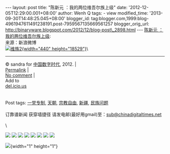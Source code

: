 --- layout: post title: "陈新元 ：我的两位维吾尔族上级" date:
'2012-12-05T12:29:00.001+08:00' author: Wenh Q tags: - view
modified\_time: '2013-09-30T14:48:25.045+08:00' blogger\_id:
tag:blogger.com,1999:blog-4961947611491238191.post-7959567135669561257
blogger\_orig\_url:
http://binaryware.blogspot.com/2012/12/blog-post\_2898.html --- [陈新元
：我的两位维吾尔族上级](http://feedproxy.google.com/~r/chinagfwblog/~3/A_vs_VE6sec/):\
来源：新浪微博\
[![](https://mycdtweb.info/chinese/files/2012/12/%E7%BB%B4%E6%97%8F2.gif "维族2"){width="440"
height="18529"}](https://mycdtweb.info/chinese/files/2012/12/%E7%BB%B4%E6%97%8F2.gif)\

------------------------------------------------------------------------

© sandra for [中国数字时代](https://mycdtweb.info/chinese), 2012. |\
[Permalink](https://mycdtweb.info/chinese/2012/12/%e9%99%88%e6%96%b0%e5%85%83-%ef%bc%9a%e6%88%91%e7%9a%84%e4%b8%a4%e4%bd%8d%e7%bb%b4%e5%90%be%e5%b0%94%e6%97%8f%e4%b8%8a%e7%ba%a7/)
|\
[No
comment](https://mycdtweb.info/chinese/2012/12/%e9%99%88%e6%96%b0%e5%85%83-%ef%bc%9a%e6%88%91%e7%9a%84%e4%b8%a4%e4%bd%8d%e7%bb%b4%e5%90%be%e5%b0%94%e6%97%8f%e4%b8%8a%e7%ba%a7/#comments)
|\
Add to\
[del.icio.us](http://del.icio.us/post?url=https://mycdtweb.info/chinese/2012/12/%e9%99%88%e6%96%b0%e5%85%83-%ef%bc%9a%e6%88%91%e7%9a%84%e4%b8%a4%e4%bd%8d%e7%bb%b4%e5%90%be%e5%b0%94%e6%97%8f%e4%b8%8a%e7%ba%a7/&title=%E9%99%88%E6%96%B0%E5%85%83%20%EF%BC%9A%E6%88%91%E7%9A%84%E4%B8%A4%E4%BD%8D%E7%BB%B4%E5%90%BE%E5%B0%94%E6%97%8F%E4%B8%8A%E7%BA%A7)\
\
\
Post tags:
[一党专制](https://mycdtweb.info/chinese/tag/%e4%b8%80%e5%85%9a%e4%b8%93%e5%88%b6/?category=18271),
[天朝](https://mycdtweb.info/chinese/tag/%e5%a4%a9%e6%9c%9d/?category=18271),
[宗教自由](https://mycdtweb.info/chinese/tag/%e5%ae%97%e6%95%99%e8%87%aa%e7%94%b1/?category=18271),
[新疆](https://mycdtweb.info/chinese/tag/%e6%96%b0%e7%96%86/?category=18271),
[民族问题](https://mycdtweb.info/chinese/tag/%e6%b0%91%e6%97%8f%e9%97%ae%e9%a2%98/?category=18271)\
\
订靠谱新闻 获穿墙捷径
请发电邮(最好用gmail)至：sub@chinadigitaltimes.net\
\
\
<div>

[![](http://feeds.feedburner.com/~ff/chinagfwblog?d=yIl2AUoC8zA)](http://feeds.feedburner.com/~ff/chinagfwblog?a=A_vs_VE6sec:79nunIPUcjk:yIl2AUoC8zA)
[![](http://feeds.feedburner.com/~ff/chinagfwblog?i=A_vs_VE6sec:79nunIPUcjk:-BTjWOF_DHI)](http://feeds.feedburner.com/~ff/chinagfwblog?a=A_vs_VE6sec:79nunIPUcjk:-BTjWOF_DHI)
[![](http://feeds.feedburner.com/~ff/chinagfwblog?i=A_vs_VE6sec:79nunIPUcjk:F7zBnMyn0Lo)](http://feeds.feedburner.com/~ff/chinagfwblog?a=A_vs_VE6sec:79nunIPUcjk:F7zBnMyn0Lo)
[![](http://feeds.feedburner.com/~ff/chinagfwblog?i=A_vs_VE6sec:79nunIPUcjk:V_sGLiPBpWU)](http://feeds.feedburner.com/~ff/chinagfwblog?a=A_vs_VE6sec:79nunIPUcjk:V_sGLiPBpWU)
[![](http://feeds.feedburner.com/~ff/chinagfwblog?d=qj6IDK7rITs)](http://feeds.feedburner.com/~ff/chinagfwblog?a=A_vs_VE6sec:79nunIPUcjk:qj6IDK7rITs)
[![](http://feeds.feedburner.com/~ff/chinagfwblog?d=l6gmwiTKsz0)](http://feeds.feedburner.com/~ff/chinagfwblog?a=A_vs_VE6sec:79nunIPUcjk:l6gmwiTKsz0)
[![](http://feeds.feedburner.com/~ff/chinagfwblog?i=A_vs_VE6sec:79nunIPUcjk:gIN9vFwOqvQ)](http://feeds.feedburner.com/~ff/chinagfwblog?a=A_vs_VE6sec:79nunIPUcjk:gIN9vFwOqvQ)
[![](http://feeds.feedburner.com/~ff/chinagfwblog?d=TzevzKxY174)](http://feeds.feedburner.com/~ff/chinagfwblog?a=A_vs_VE6sec:79nunIPUcjk:TzevzKxY174)

</div>

![](http://feeds.feedburner.com/~r/chinagfwblog/~4/A_vs_VE6sec){width="1"
height="1"}
